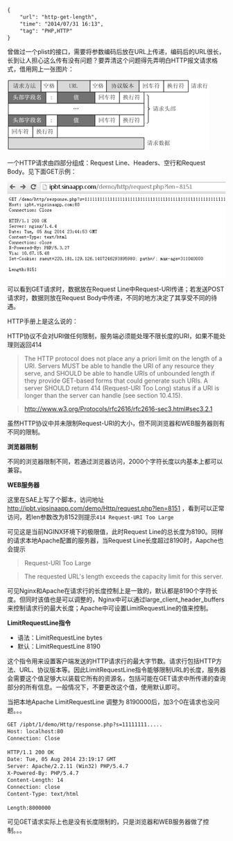 ```
{
    "url": "http-get-length",
    "time": "2014/07/31 16:13",
    "tag": "PHP,HTTP"
}
```

曾做过一个plist的接口，需要将参数编码后放在URL上传递，编码后的URL很长，长到让人担心这么传有没有问题？要弄清这个问题得先弄明白HTTP报文请求格式，借用网上一张图片：

![](/static/uploads/http-proxy.png)

一个HTTP请求由四部分组成：Request Line、Headers、空行和Request Body。见下面GET示例：

![](/static/uploads/http_get.png)

可以看到GET请求时，数据放在Request Line中Request-URI传递；若发送POST请求时，数据则放在Request Body中传递，不同的地方决定了其享受不同的待遇。

HTTP手册上是这么说的：

HTTP协议不会对URI做任何限制，服务端必须能处理不限长度的URI，如果不能处理则返回414

> The HTTP protocol does not place any a priori limit on the length of a URI. Servers MUST be able to handle the URI of any resource they serve, and SHOULD be able to handle URIs of unbounded length if they provide GET-based forms that could generate such URIs. A server SHOULD return 414 (Request-URI Too Long) status if a URI is longer than the server can handle (see section 10.4.15).

> http://www.w3.org/Protocols/rfc2616/rfc2616-sec3.html#sec3.2.1

虽然HTTP协议中并未限制Request-URI的大小，但不同浏览器和WEB服务器则有不同的限制。

**浏览器限制**

不同的浏览器限制不同，若通过浏览器访问，2000个字符长度以内基本上都可以兼容。

**WEB服务器**

这里在SAE上写了个脚本，访问地址 http://ipbt.vipsinaapp.com/demo/Http/request.php?len=8151 ，看到可以正常访问，若len参数改为8152则提示`414 Request-URI Too Large`

可见这是当前NGINX环境下的极限值，此时Request Line的总长度为8190。同样的请求本地Apache配置的服务器，当Request Line长度超过8190时，Aapche也会提示

> Request-URI Too Large

> The requested URL's length exceeds the capacity limit for this server.

可见Nginx和Apache在请求行的长度控制上是一致的，默认都是8190个字符长度。但同时该值也是可以调整的，Nginx中可以通过large_client_header_buffers来控制请求行的最大长度；Apache中可设置LimitRequestLine的值来控制。

**LimitRequestLine指令**

- 语法：LimitRequestLine bytes
- 默认：LimitRequestLine 8190

这个指令用来设置客户端发送的HTTP请求行的最大字节数。请求行包括HTTP方法、URL、协议版本等。因此LimitRequestLine指令能够限制URL的长度，服务器会需要这个值足够大以装载它所有的资源名，包括可能在GET请求中所传递的查询部分的所有信息。一般情况下，不要更改这个值，使用默认即可。 

当把本地Apache LimitRequestLine 调整为 8190000后，加3个0在请求也没问题。。。

```
GET /ipbt/1/demo/Http/response.php?s=11111111.....
Host: localhost:80
Connection: Close
 
HTTP/1.1 200 OK
Date: Tue, 05 Aug 2014 23:19:17 GMT
Server: Apache/2.2.11 (Win32) PHP/5.4.7
X-Powered-By: PHP/5.4.7
Content-Length: 14
Connection: close
Content-Type: text/html
 
Length:8000000
```

可见GET请求实际上也是没有长度限制的，只是浏览器和WEB服务器做了控制。。。
